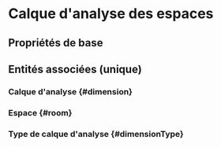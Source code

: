 # Calque d'analyse des espaces
<!--- THIS FILE IS GENERATED PLEASE DO NOT EDIT IT DIRECTLY --->



## Propriétés de base



## Entités associées (unique)

### Calque d'analyse {#dimension}
        

### Espace {#room}
        

### Type de calque d'analyse {#dimensionType}
        





